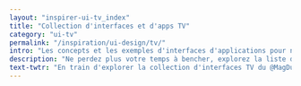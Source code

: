```yaml
---
layout: "inspirer-ui-tv_index"
title: "Collection d'interfaces et d'apps TV"
category: "ui-tv"
permalink: "/inspiration/ui-design/tv/"
intro: "Les concepts et les exemples d'interfaces d'applications pour nos chers téléviseurs ne sont pas légions sur les internets. J'essaie de réunir les meilleurs designs d'interfaces TV dans cette sélection. N'hésitez pas à partager vos créations ou vos trouvailles."
description: "Ne perdez plus votre temps à bencher, explorez la liste des meilleurs designs d'interfaces TV du Magazine du Webdesign."
text-twtr: "En train d'explorer la collection d'interfaces TV du @MagDuWebdesign"
---
```

